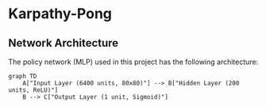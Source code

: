 # Karpathy-Pong

## Network Architecture

The policy network (MLP) used in this project has the following architecture:

```mermaid
graph TD
    A["Input Layer (6400 units, 80x80)"] --> B["Hidden Layer (200 units, ReLU)"]
    B --> C["Output Layer (1 unit, Sigmoid)"]
```